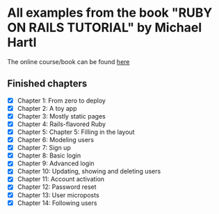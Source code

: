 # All examples from the book "RUBY ON RAILS TUTORIAL" by Michael Hartl
The online course/book can be found [here](https://www.railstutorial.org/book)
## Finished chapters
- [x] Chapter 1: From zero to deploy
- [x] Chapter 2: A toy app
- [x] Chapter 3: Mostly static pages
- [x] Chapter 4: Rails-flavored Ruby
- [x] Chapter 5: Chapter 5: Filling in the layout
- [x] Chapter 6: Modeling users
- [x] Chapter 7: Sign up
- [x] Chapter 8: Basic login
- [x] Chapter 9: Advanced login
- [x] Chapter 10: Updating, showing and deleting users
- [x] Chapter 11: Account activation
- [x] Chapter 12: Password reset
- [x] Chapter 13: User microposts
- [x] Chapter 14: Following users
